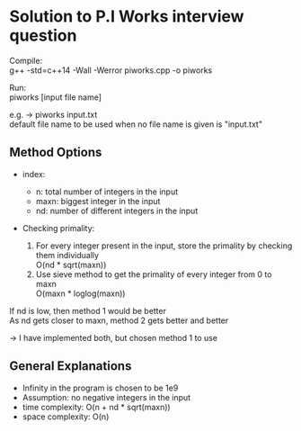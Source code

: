 # Solution to P.I Works interview question

Compile: <br>
g++ -std=c++14 -Wall -Werror piworks.cpp -o piworks

Run: <br>
piworks [input file name]

e.g. -> piworks input.txt <br>
default file name to be used when no file name is given is "input.txt"

## Method Options
- index:
  - n: total number of integers in the input
  - maxn: biggest integer in the input
  - nd: number of different integers in the input

- Checking primality:
  1. For every integer present in the input, store the primality by checking them individually <br>
     O(nd * sqrt(maxn))
  2. Use sieve method to get the primality of every integer from 0 to maxn <br>
     O(maxn * loglog(maxn))

If nd is low, then method 1 would be better <br>
As nd gets closer to maxn, method 2 gets better and better <br>

 -> I have implemented both, but chosen method 1 to use

## General Explanations
- Infinity in the program is chosen to be 1e9
- Assumption: no negative integers in the input
- time complexity: O(n + nd * sqrt(maxn))
- space complexity: O(n)
